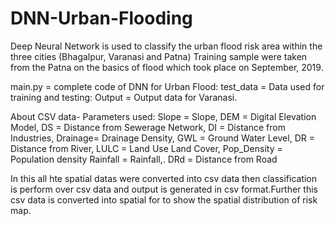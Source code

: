 # DNN-Urban-Flooding
Deep Neural Network is used to classify the urban flood risk area within the three cities (Bhagalpur, Varanasi and Patna)
Training sample were taken from the Patna on the basics of flood which took place on September, 2019.

main.py = complete code of DNN for Urban Flood:
test_data = Data used for training and testing:
Output = Output data for Varanasi.

About CSV data-
Parameters used:
Slope = Slope,
DEM = Digital Elevation Model,
DS = Distance from Sewerage Network,
DI = Distance from Industries,
Drainage= Drainage Density,
GWL = Ground Water Level,
DR = Distance from River,
LULC = Land Use Land Cover,
Pop_Density = Population density
Rainfall = Rainfall,.
DRd = Distance from Road

In this all hte spatial datas were converted into csv data then classification is perform over csv data and output is generated in csv format.Further this csv data is converted into spatial for to show the spatial distribution of risk map.


